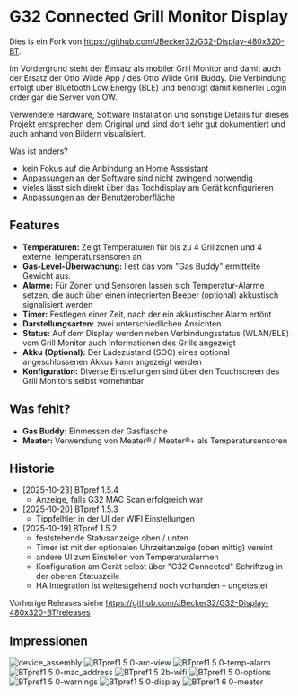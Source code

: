 # G32 Connected Grill Monitor Display

Dies is ein Fork von https://github.com/JBecker32/G32-Display-480x320-BT.

Im Vordergrund steht der Einsatz als mobiler Grill Monitor and damit auch der Ersatz der Otto Wilde App / des Otto Wilde Grill Buddy. Die Verbindung erfolgt über Bluetooth Low Energy (BLE) und benötigt damit keinerlei Login order gar die Server von OW.

Verwendete Hardware, Software Installation und sonstige Details für dieses Projekt entsprechen dem Original und sind dort sehr gut dokumentiert und auch anhand von Bildern visualisiert.


Was ist anders?

* kein Fokus auf die Anbindung an Home Asssistant
* Anpassungen an der Software sind nicht zwingend notwendig
* vieles lässt sich direkt über das Tochdisplay am Gerät konfigurieren
* Anpassungen an der Benutzeroberfläche


## Features

* **Temperaturen:** Zeigt Temperaturen für bis zu 4 Grillzonen und 4 externe Temperatursensoren an
* **Gas-Level-Überwachung:** liest das vom "Gas Buddy" ermittelte Gewicht aus.
* **Alarme:** Für Zonen und Sensoren lassen sich Temperatur-Alarme setzen, die auch über einen integrierten Beeper (optional) akkustisch signalisiert werden
* **Timer:** Festlegen einer Zeit, nach der ein akkustischer Alarm ertönt
* **Darstellungsarten:** zwei unterschiedlichen Ansichten
* **Status:** Auf dem Display werden neben Verbindungsstatus (WLAN/BLE) vom Grill Monitor auch Informationen des Grills angezeigt
* **Akku (Optional):** Der Ladezustand (SOC) eines optional angeschlossenen Akkus kann angezeigt werden
* **Konfiguration:** Diverse Einstellungen sind über den Touchscreen des Grill Monitors selbst vornehmbar


## Was fehlt?
* **Gas Buddy:** Einmessen der Gasflasche
* **Meater:** Verwendung von Meater® / Meater®+ als Temperatursensoren

## Historie
* [2025-10-23] BTpref 1.5.4
   - Anzeige, falls G32 MAC Scan erfolgreich war
* [2025-10-20] BTpref 1.5.3
   - Tippfelhler in der UI der WIFI Einstellungen
* [2025-10-19] BTpref 1.5.2
   - feststehende Statusanzeige oben / unten
   - Timer ist mit der optionalen Uhrzeitanzeige (oben mittig) vereint
   - andere UI zum Einstellen von Temperaturalarmen
   - Konfiguration am Gerät selbst über "G32 Connected" Schriftzug in der oberen Statuszeile
   - HA Integration ist weitestgehend noch vorhanden – ungetestet

Vorherige Releases siehe https://github.com/JBecker32/G32-Display-480x320-BT/releases

## Impressionen
![device_assembly](https://github.com/user-attachments/assets/e1ed5b51-65a1-48ba-af6a-0f25a4d720d0)
![BTpref1 5 0-arc-view](https://github.com/user-attachments/assets/df7cd09a-7bf0-4658-a1f5-c7aee666faed)
![BTpref1 5 0-temp-alarm](https://github.com/user-attachments/assets/2e1a6204-c80d-4cc5-ab94-dba9e09b86f0)
![BTpref1 5 0-mac_address](https://github.com/user-attachments/assets/1835a792-66a5-44ac-a83f-4d439dd1e440)
![BTpref1 5 2b-wifi](https://github.com/user-attachments/assets/52e46c23-6388-4631-b8a8-9d760ec48c1a)
![BTpref1 5 0-options](https://github.com/user-attachments/assets/e239b53a-f514-45f7-bb1e-a49f2928d9c0)
![BTpref1 5 0-warnings](https://github.com/user-attachments/assets/640a62a2-c2cb-423e-9729-244513d95b0e)
![BTpref1 5 0-display](https://github.com/user-attachments/assets/628dbb8d-dd4b-4a6f-ab9b-d35b26bd6fbc)
![BTpref1 6 0-meater](https://github.com/user-attachments/assets/d277eb03-f9d5-480c-b768-a8a6d6c84601)